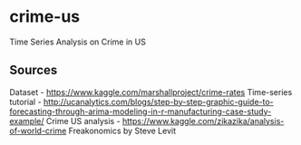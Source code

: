 # crime-us
Time Series Analysis on Crime in US

## Sources
Dataset - https://www.kaggle.com/marshallproject/crime-rates
Time-series tutorial - http://ucanalytics.com/blogs/step-by-step-graphic-guide-to-forecasting-through-arima-modeling-in-r-manufacturing-case-study-example/
Crime US analysis - https://www.kaggle.com/zikazika/analysis-of-world-crime
Freakonomics by Steve Levit
